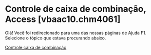 
# Controle de caixa de combinação, Access [vbaac10.chm4061]

Olá! Você foi redirecionado para uma das nossas páginas de Ajuda F1. Selecione o tópico que estava procurando abaixo.

[Controle caixa de combinação](http://msdn.microsoft.com/library/46e98636-768a-3bae-5e05-577253e6f804%28Office.15%29.aspx)
